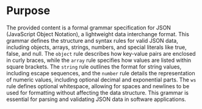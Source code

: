 # Purpose
The provided content is a formal grammar specification for JSON (JavaScript Object Notation), a lightweight data interchange format. This grammar defines the structure and syntax rules for valid JSON data, including objects, arrays, strings, numbers, and special literals like true, false, and null. The `object` rule describes how key-value pairs are enclosed in curly braces, while the `array` rule specifies how values are listed within square brackets. The `string` rule outlines the format for string values, including escape sequences, and the `number` rule details the representation of numeric values, including optional decimal and exponential parts. The `ws` rule defines optional whitespace, allowing for spaces and newlines to be used for formatting without affecting the data structure. This grammar is essential for parsing and validating JSON data in software applications.
